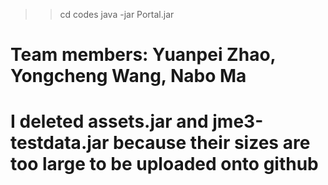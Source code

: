>> cd codes
>> java -jar Portal.jar

# Team members: Yuanpei Zhao, Yongcheng Wang, Nabo Ma
# I deleted assets.jar and jme3-testdata.jar because their sizes are too large to be uploaded onto github